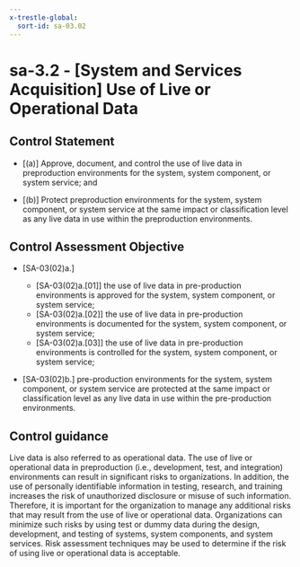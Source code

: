 ```yaml
---
x-trestle-global:
  sort-id: sa-03.02
---
```


# sa-3.2 - \[System and Services Acquisition\] Use of Live or Operational Data

## Control Statement

- \[(a)\] Approve, document, and control the use of live data in preproduction environments for the system, system component, or system service; and

- \[(b)\] Protect preproduction environments for the system, system component, or system service at the same impact or classification level as any live data in use within the preproduction environments.

## Control Assessment Objective

- \[SA-03(02)a.\]

  - \[SA-03(02)a.[01]\] the use of live data in pre-production environments is approved for the system, system component, or system service;
  - \[SA-03(02)a.[02]\] the use of live data in pre-production environments is documented for the system, system component, or system service;
  - \[SA-03(02)a.[03]\] the use of live data in pre-production environments is controlled for the system, system component, or system service;

- \[SA-03(02)b.\] pre-production environments for the system, system component, or system service are protected at the same impact or classification level as any live data in use within the pre-production environments.

## Control guidance

Live data is also referred to as operational data. The use of live or operational data in preproduction (i.e., development, test, and integration) environments can result in significant risks to organizations. In addition, the use of personally identifiable information in testing, research, and training increases the risk of unauthorized disclosure or misuse of such information. Therefore, it is important for the organization to manage any additional risks that may result from the use of live or operational data. Organizations can minimize such risks by using test or dummy data during the design, development, and testing of systems, system components, and system services. Risk assessment techniques may be used to determine if the risk of using live or operational data is acceptable.
